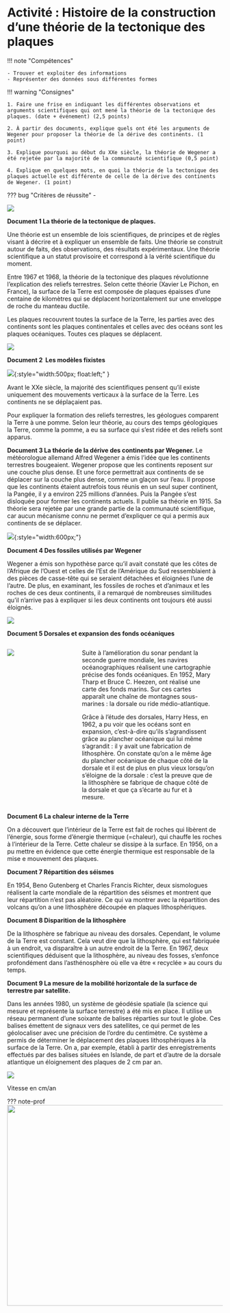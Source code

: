 # Activité : Histoire de la construction d’une théorie de la tectonique des plaques

!!! note "Compétences"

    - Trouver et exploiter des informations
    - Représenter des données sous différentes formes

!!! warning "Consignes"

    1. Faire une frise en indiquant les différentes observations et arguments scientifiques qui ont mené la théorie de la tectonique des plaques. (date + événement) (2,5 points)

    2. À partir des documents, explique quels ont été les arguments de Wegener pour proposer la théorie de la dérive des continents. (1 point)

    3. Explique pourquoi au début du XXe siècle, la théorie de Wegener a été rejetée par la majorité de la communauté scientifique (0,5 point)

    4. Explique en quelques mots, en quoi la théorie de la tectonique des plaques actuelle est différente de celle de la dérive des continents de Wegener. (1 point)
    
??? bug "Critères de réussite"
    - 

![](Pictures/friseChronoViergeTecto.png)


**Document 1 La théorie de la tectonique de plaques.**

Une théorie est un ensemble de lois scientifiques, de principes et de règles visant à décrire et à expliquer un ensemble de faits. Une théorie se construit autour de faits, des observations, des résultats expérimentaux. Une théorie scientifique a un statut provisoire et correspond à la vérité scientifique du moment.

Entre 1967 et 1968, la théorie de la tectonique des plaques révolutionne l’explication des reliefs terrestres. Selon cette théorie (Xavier Le Pichon, en France), la surface de la Terre est composée de plaques épaisses d’une centaine de kilomètres qui se déplacent horizontalement sur une enveloppe de roche du manteau
ductile.


Les plaques recouvrent toutes la surface de la Terre, les parties avec des continents sont les plaques continentales et celles avec des océans sont les plaques océaniques. Toutes ces plaques se déplacent.

![](Pictures/schemaDynInterne.png)


**Document 2  Les modèles fixistes**

![](Pictures/imageModeleFixiste.png){:style="width:500px; float:left;"  }

Avant le XXe siècle, la majorité des scientifiques pensent qu’il existe uniquement des mouvements verticaux à la surface de la Terre. Les continents ne se déplaçaient pas.



Pour expliquer la formation des reliefs terrestres, les géologues comparent la Terre à une pomme. Selon leur théorie, au cours des temps géologiques la Terre, comme la pomme, a eu sa surface qui s’est ridée et des reliefs sont apparus.

**Document 3 La théorie de la dérive des continents par Wegener.**
Le météorologue allemand Alfred Wegener a émis l’idée que les continents terrestres bougeaient. Wegener propose que les continents reposent sur une couche plus dense. Et une force permettrait aux continents de se déplacer sur la couche plus dense, comme un glaçon sur l’eau. Il propose que les continents étaient autrefois tous réunis en un seul super continent, la Pangée, il y a environ 225 millions d’années. Puis la Pangée s’est disloquée pour former les continents actuels. Il publie sa théorie en 1915. Sa théorie sera rejetée par une grande partie de la communauté scientifique, car aucun mécanisme connu ne permet d’expliquer ce qui a permis aux continents de se déplacer.

![](Pictures/schemaComparatifFixisteWegener.png){:style="width:600px;"}






**Document 4 Des fossiles utilisés par Wegener**

Wegener a émis son hypothèse parce qu’il avait constaté que les côtes de l’Afrique de l’Ouest et celles de l’Est de l’Amérique du Sud ressemblaient à des pièces de casse-tête qui se seraient détachées et éloignées l’une de l’autre. De plus, en examinant, les fossiles de roches et d’animaux et les roches de ces deux continents, il a remarqué de nombreuses similitudes qu’il n’arrive pas à expliquer si les deux continents ont toujours été aussi éloignés.

![](Pictures/indicesWegener.png)

**Document 5 Dorsales et expansion des fonds océaniques**


<div markdown style="display:flex; flex-direction:row;">

<div markdown style="flex: 1 1 0;padding-right:20px;">

![](Pictures/carteAgeFondsOceans.png)

</div>
<div markdown style="flex: 2 1 0;padding-right:20px;">

Suite à l’amélioration du sonar pendant la seconde guerre mondiale, les navires océanographiques réalisent une cartographie précise des fonds océaniques. En 1952, Mary Tharp et Bruce C. Heezen, ont réalisé une carte des fonds marins. Sur ces cartes apparaît une chaîne de montagnes sous-marines : la dorsale ou ride médio-atlantique.

Grâce à l’étude des dorsales, Harry Hess, en 1962, a pu voir que les océans sont en expansion, c’est-à-dire qu’ils s’agrandissent grâce au plancher océanique qui lui même s’agrandit : il y avait une fabrication de lithosphère. On constate qu’on a le même âge du plancher océanique de chaque côté de la dorsale et il est de plus en plus vieux lorsqu’on s’éloigne de la dorsale : c’est la preuve que de la lithosphère se fabrique de chaque côté de la dorsale et que ça s’écarte au fur et à mesure.

</div>
</div>

**Document 6 La chaleur interne de la Terre**

On a découvert que l’intérieur de la Terre est fait de roches qui libèrent de l’énergie, sous forme d’énergie thermique (=chaleur), qui chauffe les roches à l’intérieur de la Terre. Cette chaleur se dissipe à la surface. En 1956, on a pu mettre en évidence que cette énergie thermique est responsable de la mise e mouvement des plaques.

**Document 7 Répartition des séismes**

En 1954, Beno Gutenberg et Charles Francis Richter, deux sismologues réalisent la carte mondiale de la répartition des séismes et montrent que leur répartition n’est pas aléatoire. Ce qui va montrer avec la répartition des volcans qu’on a une lithosphère découpée en plaques lithosphériques.

**Document 8 Disparition de la lithosphère**

De la lithosphère se fabrique au niveau des dorsales. Cependant, le volume de la Terre est constant. Cela veut dire que la lithosphère, qui est fabriquée à un endroit, va disparaître à un autre endroit de la Terre. En 1967, deux scientifiques déduisent que la lithosphère, au niveau des fosses, s’enfonce profondément dans l’asthénosphère où elle va être « recyclée » au cours du temps.

**Document 9 La mesure de la mobilité horizontale de la surface de terrestre par satellite.**

Dans les années 1980, un système de géodésie spatiale (la science qui mesure et représente la surface terrestre) a été mis en place. Il utilise un réseau permanent d’une soixante de balises réparties sur tout le globe. Ces balises émettent de signaux vers des satellites, ce qui permet de les géolocaliser avec une précision de l’ordre du centimètre. 
Ce système a permis de déterminer le déplacement des plaques lithosphériques à la surface de la Terre. On a, par exemple, établi à partir des enregistrements effectués par des balises situées en Islande, de part et d’autre de la dorsale atlantique un éloignement des plaques de 2 cm par an.

![](Pictures/carteMouvPlaques.png)

Vitesse en cm/an





??? note-prof
    <img src="Pictures/friseChronoTectonique.png"
    style="width:18.5cm;height:12.404cm" />